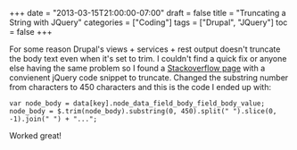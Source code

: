 +++
date = "2013-03-15T21:00:00-07:00"
draft = false
title = "Truncating a String with JQuery"
categories = ["Coding"]
tags = ["Drupal", "JQuery"]
toc = false
+++

<p>For some reason Drupal's views + services + rest output doesn't truncate the body text even when it's set to trim. I couldn't find a quick fix or anyone else having the same problem so I found a <a href="http://stackoverflow.com/questions/4637942/how-can-i-truncate-a-string-in-jquery" target="_blank">Stackoverflow&nbsp;page</a> with a convienent jQuery&nbsp;code snippet to truncate. Changed the substring number from characters to 450 characters and this is the code I ended up with:</p>

```
var node_body = data[key].node_data_field_body_field_body_value;
node_body = $.trim(node_body).substring(0, 450).split(" ").slice(0, -1).join(" ") + "...";
```
<p>Worked great!</p>  